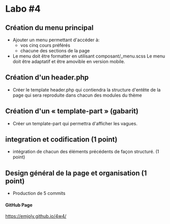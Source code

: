 # Labo #4

## Création du menu principal

- Ajouter un menu permettant d'accéder à:
  - vos cinq cours préférés
  - chacune des sections de la page
- Le menu doit être formatter en utilisant composant/\_menu.scss Le menu doit être adaptatif et être amovible en version mobile.

## Création d'un header.php

- Créer le template header.php qui contiendra la structure d'entête de la page qui sera reproduite dans chacun des modules du thème

## Création d'un « template-part » (gabarit)

- Créer un template-part qui permettra d'afficher les vagues.

## integration et codification (1 point)

- intégration de chacun des éléments précédents de façon structuré. (1 point)

## Design général de la page et organisation (1 point)

- Production de 5 commits

#### GitHub Page

https://emjoly.github.io/4w4/
